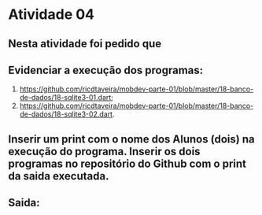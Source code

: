 # Atividade 04
## Nesta atividade foi pedido que
## Evidenciar a execução dos programas:
1) https://github.com/ricdtaveira/mobdev-parte-01/blob/master/18-banco-de-dados/18-sqlite3-01.dart;
2) https://github.com/ricdtaveira/mobdev-parte-01/blob/master/18-banco-de-dados/18-sqlite3-02.dart.
## Inserir um print com o nome dos Alunos (dois) na execução do programa. Inserir os dois programas no repositório do Github com o print da saida executada.
## Saida:
